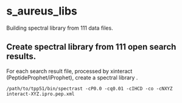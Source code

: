 # s_aureus_libs

Building spectral library from 111 data files. 


## Create spectral library from 111 open search results.
For each search result file, processed by xinteract (PeptideProphet/iProphet), create a spectral library .

```
/path/to/tpp51/bin/spectrast -cP0.0 -cq0.01 -cIHCD -co -cNXYZ interact-XYZ.ipro.pep.xml
```


